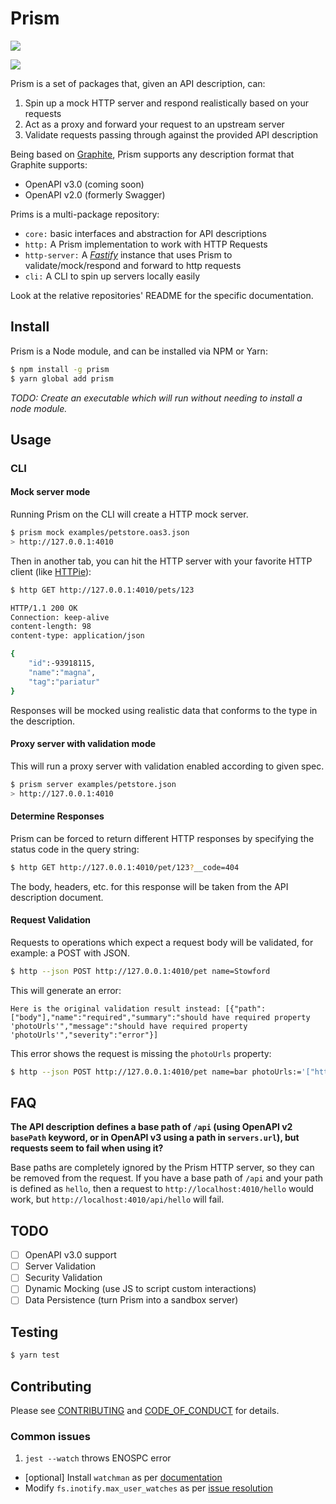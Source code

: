 # Prism

<a href="https://codeclimate.com/github/stoplightio/prism/maintainability"><img src="https://api.codeclimate.com/v1/badges/f5e363a7eb5b8f4e570f/maintainability" /></a>

<a href="https://codeclimate.com/github/stoplightio/prism/test_coverage"><img src="https://api.codeclimate.com/v1/badges/f5e363a7eb5b8f4e570f/test_coverage" /></a>

Prism is a set of packages that, given an API description, can:

1. Spin up a mock HTTP server and respond realistically based on your requests
1. Act as a proxy and forward your request to an upstream server
1. Validate requests passing through against the provided API description

Being based on [Graphite], Prism supports any description format that Graphite supports:

- OpenAPI v3.0 (coming soon)
- OpenAPI v2.0 (formerly Swagger)

Prims is a multi-package repository:

- `core:` basic interfaces and abstraction for API descriptions
- `http:` A Prism implementation to work with HTTP Requests
- `http-server:` A _[Fastify]_ instance that uses Prism to validate/mock/respond and forward to http requests
- `cli:` A CLI to spin up servers locally easily

Look at the relative repositories' README for the specific documentation.

## Install

Prism is a Node module, and can be installed via NPM or Yarn:

```bash
$ npm install -g prism
$ yarn global add prism
```

_*TODO:* Create an executable which will run without needing to install a node module._

## Usage

### CLI

#### Mock server mode

Running Prism on the CLI will create a HTTP mock server.

```bash
$ prism mock examples/petstore.oas3.json
> http://127.0.0.1:4010
```

Then in another tab, you can hit the HTTP server with your favorite HTTP client (like [HTTPie]):

```bash
$ http GET http://127.0.0.1:4010/pets/123

HTTP/1.1 200 OK
Connection: keep-alive
content-length: 98
content-type: application/json

{
    "id":-93918115,
    "name":"magna",
    "tag":"pariatur"
}
```

Responses will be mocked using realistic data that conforms to the type in the description.

#### Proxy server with validation mode

This will run a proxy server with validation enabled according to given spec.

```bash
$ prism server examples/petstore.json
> http://127.0.0.1:4010
```

#### Determine Responses

Prism can be forced to return different HTTP responses by specifying the status code in the query
string:

```bash
$ http GET http://127.0.0.1:4010/pet/123?__code=404
```

The body, headers, etc. for this response will be taken from the API description document.

#### Request Validation

Requests to operations which expect a request body will be validated, for example: a POST with JSON.

```bash
$ http --json POST http://127.0.0.1:4010/pet name=Stowford
```

This will generate an error:

```
Here is the original validation result instead: [{"path":["body"],"name":"required","summary":"should have required property 'photoUrls'","message":"should have required property 'photoUrls'","severity":"error"}]
```

This error shows the request is missing the `photoUrls` property:

```bash
$ http --json POST http://127.0.0.1:4010/pet name=bar photoUrls:='["http://fdsf"]'
```

## FAQ

**The API description defines a base path of `/api` (using OpenAPI v2 `basePath` keyword, or in
OpenAPI v3 using a path in `servers.url`), but requests seem to fail when using it?**

Base paths are completely ignored by the Prism HTTP server, so they can be removed from the request.
If you have a base path of `/api` and your path is defined as `hello`, then a request to
`http://localhost:4010/hello` would work, but `http://localhost:4010/api/hello` will fail.

## TODO

- [ ] OpenAPI v3.0 support
- [ ] Server Validation
- [ ] Security Validation
- [ ] Dynamic Mocking (use JS to script custom interactions)
- [ ] Data Persistence (turn Prism into a sandbox server)

## Testing

```bash
$ yarn test
```

## Contributing

Please see [CONTRIBUTING] and [CODE_OF_CONDUCT] for details.

### Common issues

1. `jest --watch` throws ENOSPC error

- [optional] Install `watchman` as per [documentation](https://facebook.github.io/watchman/docs/install.html#installing-from-source)
- Modify `fs.inotify.max_user_watches` as per [issue resolution](https://github.com/facebook/jest/issues/3254)

[CODE_OF_CONDUCT]: CODE_OF_CONDUCT.md
[CONTRIBUTING]: CONTRIBUTING.md
[Fastify]: https://www.fastify.io/
[Graphite]: https://github.com/stoplightio/graphite
[HTTPie]: https://httpie.org/
